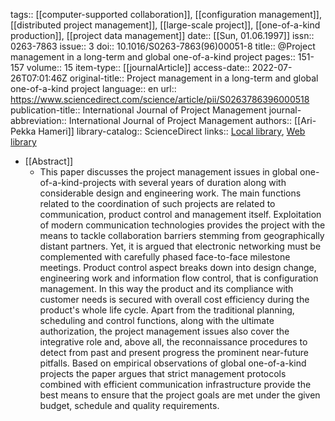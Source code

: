tags:: [[computer-supported collaboration]], [[configuration management]], [[distributed project management]], [[large-scale project]], [[one-of-a-kind production]], [[project data management]]
date:: [[Sun, 01.06.1997]]
issn:: 0263-7863
issue:: 3
doi:: 10.1016/S0263-7863(96)00051-8
title:: @Project management in a long-term and global one-of-a-kind project
pages:: 151-157
volume:: 15
item-type:: [[journalArticle]]
access-date:: 2022-07-26T07:01:46Z
original-title:: Project management in a long-term and global one-of-a-kind project
language:: en
url:: https://www.sciencedirect.com/science/article/pii/S0263786396000518
publication-title:: International Journal of Project Management
journal-abbreviation:: International Journal of Project Management
authors:: [[Ari-Pekka Hameri]]
library-catalog:: ScienceDirect
links:: [Local library](zotero://select/library/items/Z7E5WIP8), [Web library](https://www.zotero.org/users/6520516/items/Z7E5WIP8)

- [[Abstract]]
	- This paper discusses the project management issues in global one-of-a-kind-projects with several years of duration along with considerable design and engineering work. The main functions related to the coordination of such projects are related to communication, product control and management itself. Exploitation of modern communication technologies provides the project with the means to tackle collaboration barriers stemming from geographically distant partners. Yet, it is argued that electronic networking must be complemented with carefully phased face-to-face milestone meetings. Product control aspect breaks down into design change, engineering work and information flow control, that is configuration management. In this way the product and its compliance with customer needs is secured with overall cost efficiency during the product's whole life cycle. Apart from the traditional planning, scheduling and control functions, along with the ultimate authorization, the project management issues also cover the integrative role and, above all, the reconnaissance procedures to detect from past and present progress the prominent near-future pitfalls. Based on empirical observations of global one-of-a-kind projects the paper argues that strict management protocols combined with efficient communication infrastructure provide the best means to ensure that the project goals are met under the given budget, schedule and quality requirements.